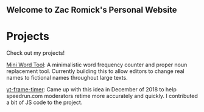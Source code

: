 ## Welcome to Zac Romick's Personal Website

# Projects

Check out my projects!

[Mini Word Tool](https://zromick.github.io/mini-word-tool): A minimalistic word frequency counter and proper noun replacement tool. Currently building this to allow editors to change real names to fictional names throughout large texts.

[yt-frame-timer](https://slashinfty.github.io/yt-frame-timer/): Came up with this idea in December of 2018 to help speedrun.com moderators retime more accurately and quickly. I contributed a bit of JS code to the project.

